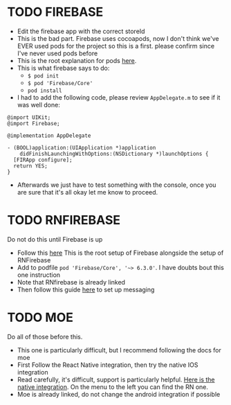 # TODO FIREBASE

- Edit the firebase app with the correct storeId
- This is the bad part. Firebase uses cocoapods, now I don't think we've EVER used pods for the project so this is a first. please confirm since I've never used pods before
- This is the root explanation for pods [here](https://cocoapods.org/).
- This is what firebase says to do:
  - `$ pod init`
  - `$ pod 'Firebase/Core'`
  - `pod install`
- I had to add the following code, please review `AppDelegate.m` to see if it was well done:

```
@import UIKit;
@import Firebase;

@implementation AppDelegate

- (BOOL)application:(UIApplication *)application
    didFinishLaunchingWithOptions:(NSDictionary *)launchOptions {
  [FIRApp configure];
  return YES;
}
```

- Afterwards we just have to test something with the console, once you are sure that it's all okay let me know to proceed.

# TODO RNFIREBASE
Do not do this until Firebase is up

- Follow this [here](https://rnfirebase.io/docs/v5.x.x/installation/ios) This is the root setup of Firebase alongside the setup of RNFirebase
- Add to podfile `pod 'Firebase/Core', '~> 6.3.0'`. I have doubts bout this one instruction
- Note that RNfirebase is already linked
- Then follow this guide [here](https://rnfirebase.io/docs/v5.x.x/messaging/ios) to set up messaging

# TODO MOE
Do all of those before this.

- This one is particularly difficult, but I recommend following the docs for moe 
- First Follow the React Native integration, then try the native IOS integration
- Read carefully, it's difficult, support is particularly helpful. [Here is the native integration](https://docs.moengage.com/docs/ios-integration). On the menu to the left you can find the RN one.
- Moe is already linked, do not change the android integration if possible